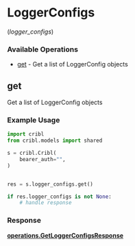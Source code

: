 # LoggerConfigs
(*logger_configs*)

### Available Operations

* [get](#get) - Get a list of LoggerConfig objects

## get

Get a list of LoggerConfig objects

### Example Usage

```python
import cribl
from cribl.models import shared

s = cribl.Cribl(
    bearer_auth="",
)


res = s.logger_configs.get()

if res.logger_configs is not None:
    # handle response
```


### Response

**[operations.GetLoggerConfigsResponse](../../models/operations/getloggerconfigsresponse.md)**

